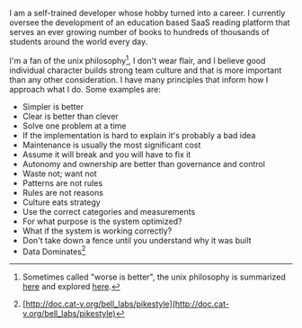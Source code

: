 I am a self-trained developer whose hobby turned into a career. I currently
oversee the development of an education based SaaS reading platform that serves
an ever growing number of books to hundreds of thousands of students around the
world every day.

I'm a fan of the unix philosophy[^1], I don't wear flair, and I believe good individual character builds strong team culture and that is more important than any other consideration. I have many principles that inform how I approach what I do. Some examples are:

- Simpler is better
- Clear is better than clever
- Solve one problem at a time
- If the implementation is hard to explain it's probably a bad idea
- Maintenance is usually the most significant cost
- Assume it will break and you will have to fix it
- Autonomy and ownership are better than governance and control
- Waste not; want not
- Patterns are not rules
- Rules are not reasons
- Culture eats strategy
- Use the correct categories and measurements
- For what purpose is the system optimized?
- What if the system is working correctly?
- Don't take down a fence until you understand why it was built
- Data Dominates[^2]

[^1]: Sometimes called "worse is better", the unix philosophy is summarized [here](https://en.wikipedia.org/wiki/Unix_philosophy) and explored [here](https://www.catb.org/~esr/writings/taoup/).
[^2]: [http://doc.cat-v.org/bell_labs/pikestyle](http://doc.cat-v.org/bell_labs/pikestyle)
